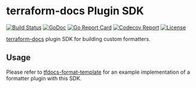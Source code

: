 # terraform-docs Plugin SDK

[![Build Status](https://github.com/si-c613/plugin-sdk/workflows/ci/badge.svg)](https://github.com/si-c613/plugin-sdk/actions) [![GoDoc](https://pkg.go.dev/badge/github.com/si-c613/plugin-sdk)](https://pkg.go.dev/github.com/si-c613/plugin-sdk) [![Go Report Card](https://goreportcard.com/badge/github.com/si-c613/plugin-sdk)](https://goreportcard.com/report/github.com/si-c613/plugin-sdk) [![Codecov Report](https://codecov.io/gh/terraform-docs/plugin-sdk/branch/main/graph/badge.svg)](https://codecov.io/gh/terraform-docs/plugin-sdk) [![License](https://img.shields.io/github/license/terraform-docs/plugin-sdk)](https://github.com/si-c613/plugin-sdk/blob/main/LICENSE)

[terraform-docs] plugin SDK for building custom formatters.

## Usage

Please refer to [tfdocs-format-template] for an example implementation of a
formatter plugin with this SDK.

[terraform-docs]: https://github.com/terraform-docs/terraform-docs
[tfdocs-format-template]: https://github.com/terraform-docs/tfdocs-format-template
